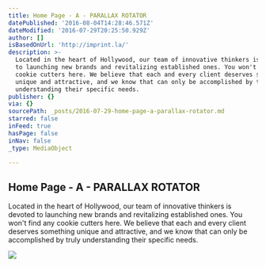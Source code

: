 ```yaml
---
title: Home Page - A - PARALLAX ROTATOR
datePublished: '2016-08-04T14:28:46.571Z'
dateModified: '2016-07-29T20:25:50.929Z'
author: []
isBasedOnUrl: 'http://imprint.la/'
description: >-
  Located in the heart of Hollywood, our team of innovative thinkers is devoted
  to launching new brands and revitalizing established ones. You won't find any
  cookie cutters here. We believe that each and every client deserves something
  unique and attractive, and we know that can only be accomplished by truly
  understanding their specific needs.
publisher: {}
via: {}
sourcePath: _posts/2016-07-29-home-page-a-parallax-rotator.md
starred: false
inFeed: true
hasPage: false
inNav: false
_type: MediaObject

---
```

<article style=""><h1>Home Page - A - PARALLAX ROTATOR</h1><p>Located in the heart of Hollywood, our team of innovative thinkers is devoted to launching new brands and revitalizing established ones. You won't find any cookie cutters here. We believe that each and every client deserves something unique and attractive, and we know that can only be accomplished by truly understanding their specific needs.</p><img src="http://imprint.la/wp-content/uploads/2016/06/Imprint-Logo.png" /></article>